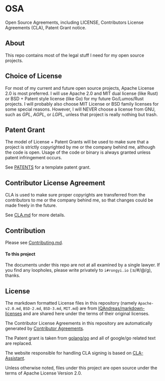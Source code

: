 # OSA

Open Source Agreements, including LICENSE, Contributors License Agreements (CLA), Patent Grant notice.

## About
This repo contains most of the legal stuff I need for my open source projects. 

## Choice of License
For most of my current and future open source projects, Apache License 2.0 is most preferred.
I will use Apache 2.0 and MIT dual license (like Rust) or BSD + Patent style license (like Go) for my future Go/Lumos/Rust projects.
I will probably also choose MIT License or BSD family licenses for some special reasons.
However, I will NEVER choose a license from GNU, such as _GPL_, _AGPL_, or _LGPL_,
unless that project is really nothing but trash.

## Patent Grant
The model of License + Patent Grants will be used to make sure that a project is strictly copyrighted by me or the company behind me, although the code is open. Usage of the code or binary is always granted unless patent infringement occurs.

See [PATENTS](PATENTS) for a template patent grant.

## Contributor License Agreement
CLA is used to make sure proper copyrights are transferred from the contributors to me or the company behind me, so that changes could be made freely in the future. 

See [CLA.md](CLA.md) for more details.


## Contribution
Please see [Contributing.md](Contributing.md).

#### To this project
The documents under this repo are not at all examined by a single lawyer. If you find any loopholes, please write privately to `i#rongyi.io` (:s/#/@/g), thanks.

## License
The markdown formatted License files in this repository (namely `Apache-v2.0.md`, `BSD-2.md`, `BSD-3.md`, `MIT.md`) are from [IQAndreas/markdown-licenses](https://github.com/IQAndreas/markdown-licenses) and are shared here under the terms of their original licenses.

The Contributor License Agreements in this repository are automatically generated by [Contributor Agreements](http://contributoragreements.org/).

The Patent grant is taken from [golang/go](https://github.com/golang/go) and all of google/go related text are replaced.

The website responsible for handling CLA signing is based on [CLA-Assistant](https://github.com/cla-assistant/cla-assistant).

Unless otherwise noted, files under this project are open source under the terms of Apache License Version 2.0.
